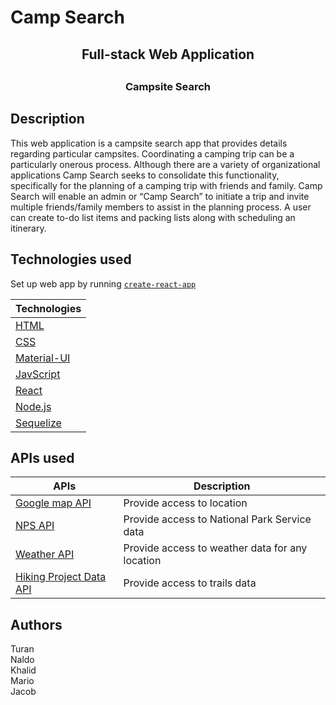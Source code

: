 # Camp Search

 <h2 align="center">Full-stack Web Application<h2>
 <h3 align="center">Campsite Search<h3>


## Description
This web application is a campsite search app that provides details regarding particular campsites. Coordinating a camping trip can be a particularly onerous process. Although there are a variety of organizational applications Camp Search seeks to consolidate this functionality, specifically for the planning of a camping trip with friends and family. Camp Search will enable an admin or “Camp Search” to initiate a trip and invite multiple friends/family members to assist in the planning process. A user can create to-do list items and packing lists along with scheduling an itinerary.


## Technologies used

Set up web app by running [`create-react-app`](https://github.com/facebook/create-react-app)

| Technologies |
| ---------- |
| [HTML](https://developer.mozilla.org/en-US/docs/Web/HTML) |
| [CSS](https://developer.mozilla.org/en-US/docs/Web/CSS) |
| [Material-UI](https://material-ui.com/) |
| [JavScript](https://www.javascript.com/) |
| [React](https://reactjs.org/) |
| [Node.js](https://nodejs.org/en/) |
| [Sequelize](https://github.com/sequelize/sequelize)
## APIs used

| APIs | Description |
| -----| ------------|
| [Google map API](https://developers.google.com/maps/documentation/javascript/tutorial) | Provide access to location
| [NPS API](https://www.nps.gov/subjects/developer/api-documentation.htm) |  Provide access to National Park Service data 
| [Weather API](https://openweathermap.org/api) | Provide access to weather data for any location
| [Hiking Project Data API](https://www.hikingproject.com/data) | Provide access to trails data

## Authors
Turan<br>
Naldo<br>
Khalid<br>
Mario<br>
Jacob
